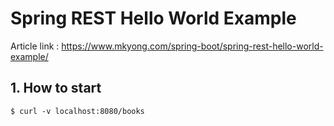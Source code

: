 # Spring REST Hello World Example

Article link : https://www.mkyong.com/spring-boot/spring-rest-hello-world-example/

## 1. How to start
```
$ curl -v localhost:8080/books
```
